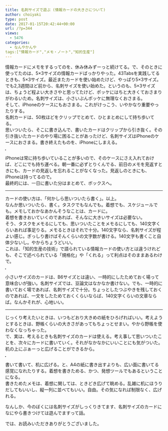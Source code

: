 ```yaml
---
title: 名刺サイズで遊ぶ (情報カードの大きさについて)
author: choiyaki
type: post
date: 2017-01-15T20:42:44+00:00
url: /?p=344
views:
  - 5476
categories:
  - なんやかんや
tags:["情報カード","メモ・ノート","知的生産"]
---
```

情報カードにメモをするってのを、休み休みずーっと続けてる。で、そのときに使ってたのは、5×3サイズの情報カードばっかりやった。43Tabsを実践してるときも、5×3サイズ。最近またカードを使い始めたけど、やっぱり5×3サイズ。  
でも2,3週間ほど前から、名刺サイズを使い始めた。というのも、5×3サイズは、ちょうど程よい大きさやと思ってたけど、ポッケにはちと大きくておさまりがわるいため。名刺サイズは、小さいぶんポッケに無理なくおさまる。  
そして、iPhoneのケースにもおさまる。これがけっこう、いやかなり重要やったりする。  
名刺カードは、50枚ほどをクリップでとめて、ひとまとめにして持ち歩いてる。  
思いついたら、そこに書き込んで、書いたカードはクリップから引き抜く。その引き抜いたカードのやり場に困ることがあったけど、名刺サイズはiPhoneのケースにおさまる。書き終えたものを、iPhoneにしまえる。

<a href="https://www.flickr.com/photos/57988299@N08/31468152154" target="_blank" rel="nofollow"><img src="https://i1.wp.com/farm1.static.flickr.com/418/31468152154_46b4290294.jpg?w=660" alt="" title="IMG_3404 by choiyaki, on Flickr" style="border: 1px solid black;" data-recalc-dims="1" /></a>

iPhoneは常に持ち歩いていることが多いので、そのケースにさえ入れておけば、どこにでも持ち運べる。朝一番に必ずとりくんでる、前日のメモを見返すときにも、カードの見返しを忘れることがなくなった。見返しのときにも、iPhoneは持ってるので。  
最終的には、一日に書いた分はまとめて、ボックスへ。

* * *

カードの使い方は、「何かしら思いついたら書く」。以上。  
なんか思いついたら、書く。タスクでもなんでも。着想でも、スケジュールでも。メモしておかなあかんそうなことは、カードに。  
着想を書きおいていくのであれば、そんなに大きいサイズは必要ない。  
そう、タスクをメモるにしても、思いついたことをメモるにしても、140文字くらいあれば事足りる。メモるときはそれで十分。140文字なら、名刺サイズが程よい感じ。ぎっしり書けばそんくらいの文字数が書ける。140文字も書くこと自体少ないし。やからちょうどいい。  
これは、「知的生産の技術」で語られている情報カードの使い方とは違うけれども、そこで述べられている「規格化」や「くれる」って利点はそのままあるわけで。

<a href="https://www.flickr.com/photos/57988299@N08/32270813396" target="_blank" rel="nofollow"><img src="https://i2.wp.com/farm1.static.flickr.com/477/32270813396_463c88b0fe.jpg?w=660" alt="" title="IMG_3403 by choiyaki, on Flickr" style="border: 1px solid black;" data-recalc-dims="1" /></a>

小さいサイズのカードは、B6サイズとは違い、一時的にしたためておく場って意味合いが強い。名刺サイズでは、豆論文はなかなか書けない。でも、一時的に書いておく場であれば、名刺サイズで十分。ちょっとしたつぶやきを残しておくのであれば、一文をしたためておくくらいならば、140文字くらいの文章ならば。なんかそれが、心地いい。

* * *

じっくり考えたいときは、いつもどおり大きめの紙をひろげればいい。考えようとするときは、野帳くらいの大きさがあってもちょっとせまい。やから野帳を使わなくなっちゃった。  
で、実は、考えるときも名刺サイズのカードは使える。考え事して思いついたことを、次々にカードに書いていく。それがなかなかにいいことにも気がついた。  
机の上にぶぁーっと広げることができるから。

<a href="https://www.flickr.com/photos/57988299@N08/31468150174" target="_blank" rel="nofollow"><img src="https://i1.wp.com/farm1.static.flickr.com/612/31468150174_ace54cd18c.jpg?w=660" alt="" title="IMG_3402 by choiyaki, on Flickr" style="border: 1px solid black;" data-recalc-dims="1" /></a>

書いて書いて、机に広げる。と、A4の紙に書き出すよりも、広い面に書いてる感覚になれたりする。着想を書きためる、かつ、発想ツールでもあるということになる。  
書きためたメモは、着想に関しては、ときどき広げて眺める。乱雑に机にほうりだしてもいいし、縦一列に並べてもいい。自由。その気になれば制限なく、広げれる。

なんしか、今のぼくには名刺サイズがしっくりきてます、名刺サイズのカードになにやら書きつけては遊んでますって話。

では、お読みいただきありがとうございました。